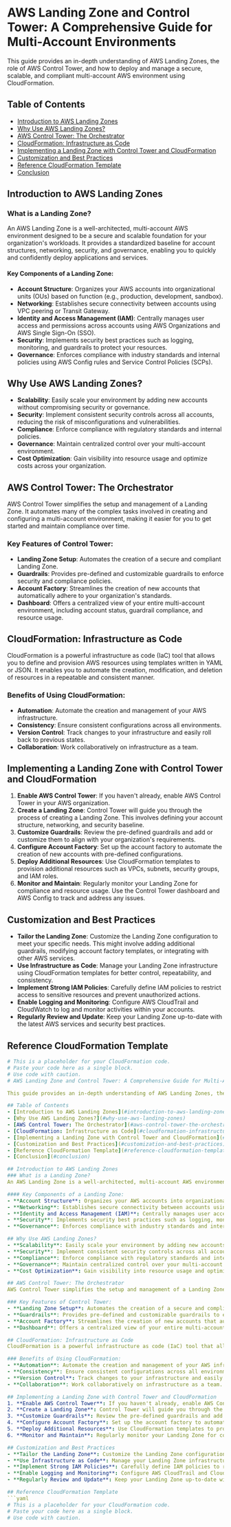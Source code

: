 # AWS Landing Zone and Control Tower: A Comprehensive Guide for Multi-Account Environments

This guide provides an in-depth understanding of AWS Landing Zones, the role of AWS Control Tower, and how to deploy and manage a secure, scalable, and compliant multi-account AWS environment using CloudFormation.

## Table of Contents
- [Introduction to AWS Landing Zones](#introduction-to-aws-landing-zones)
- [Why Use AWS Landing Zones?](#why-use-aws-landing-zones)
- [AWS Control Tower: The Orchestrator](#aws-control-tower-the-orchestrator)
- [CloudFormation: Infrastructure as Code](#cloudformation-infrastructure-as-code)
- [Implementing a Landing Zone with Control Tower and CloudFormation](#implementing-a-landing-zone-with-control-tower-and-cloudformation)
- [Customization and Best Practices](#customization-and-best-practices)
- [Reference CloudFormation Template](#reference-cloudformation-template)
- [Conclusion](#conclusion)

## Introduction to AWS Landing Zones
### What is a Landing Zone?
An AWS Landing Zone is a well-architected, multi-account AWS environment designed to be a secure and scalable foundation for your organization's workloads. It provides a standardized baseline for account structures, networking, security, and governance, enabling you to quickly and confidently deploy applications and services.

#### Key Components of a Landing Zone:
- **Account Structure**: Organizes your AWS accounts into organizational units (OUs) based on function (e.g., production, development, sandbox).
- **Networking**: Establishes secure connectivity between accounts using VPC peering or Transit Gateway.
- **Identity and Access Management (IAM)**: Centrally manages user access and permissions across accounts using AWS Organizations and AWS Single Sign-On (SSO).
- **Security**: Implements security best practices such as logging, monitoring, and guardrails to protect your resources.
- **Governance**: Enforces compliance with industry standards and internal policies using AWS Config rules and Service Control Policies (SCPs).

## Why Use AWS Landing Zones?
- **Scalability**: Easily scale your environment by adding new accounts without compromising security or governance.
- **Security**: Implement consistent security controls across all accounts, reducing the risk of misconfigurations and vulnerabilities.
- **Compliance**: Enforce compliance with regulatory standards and internal policies.
- **Governance**: Maintain centralized control over your multi-account environment.
- **Cost Optimization**: Gain visibility into resource usage and optimize costs across your organization.

## AWS Control Tower: The Orchestrator
AWS Control Tower simplifies the setup and management of a Landing Zone. It automates many of the complex tasks involved in creating and configuring a multi-account environment, making it easier for you to get started and maintain compliance over time.

### Key Features of Control Tower:
- **Landing Zone Setup**: Automates the creation of a secure and compliant Landing Zone.
- **Guardrails**: Provides pre-defined and customizable guardrails to enforce security and compliance policies.
- **Account Factory**: Streamlines the creation of new accounts that automatically adhere to your organization's standards.
- **Dashboard**: Offers a centralized view of your entire multi-account environment, including account status, guardrail compliance, and resource usage.

## CloudFormation: Infrastructure as Code
CloudFormation is a powerful infrastructure as code (IaC) tool that allows you to define and provision AWS resources using templates written in YAML or JSON. It enables you to automate the creation, modification, and deletion of resources in a repeatable and consistent manner.

### Benefits of Using CloudFormation:
- **Automation**: Automate the creation and management of your AWS infrastructure.
- **Consistency**: Ensure consistent configurations across all environments.
- **Version Control**: Track changes to your infrastructure and easily roll back to previous states.
- **Collaboration**: Work collaboratively on infrastructure as a team.

## Implementing a Landing Zone with Control Tower and CloudFormation
1. **Enable AWS Control Tower**: If you haven't already, enable AWS Control Tower in your AWS organization.
2. **Create a Landing Zone**: Control Tower will guide you through the process of creating a Landing Zone. This involves defining your account structure, networking, and security baseline.
3. **Customize Guardrails**: Review the pre-defined guardrails and add or customize them to align with your organization's requirements.
4. **Configure Account Factory**: Set up the account factory to automate the creation of new accounts with pre-defined configurations.
5. **Deploy Additional Resources**: Use CloudFormation templates to provision additional resources such as VPCs, subnets, security groups, and IAM roles.
6. **Monitor and Maintain**: Regularly monitor your Landing Zone for compliance and resource usage. Use the Control Tower dashboard and AWS Config to track and address any issues.

## Customization and Best Practices
- **Tailor the Landing Zone**: Customize the Landing Zone configuration to meet your specific needs. This might involve adding additional guardrails, modifying account factory templates, or integrating with other AWS services.
- **Use Infrastructure as Code**: Manage your Landing Zone infrastructure using CloudFormation templates for better control, repeatability, and consistency.
- **Implement Strong IAM Policies**: Carefully define IAM policies to restrict access to sensitive resources and prevent unauthorized actions.
- **Enable Logging and Monitoring**: Configure AWS CloudTrail and CloudWatch to log and monitor activities within your accounts.
- **Regularly Review and Update**: Keep your Landing Zone up-to-date with the latest AWS services and security best practices.

## Reference CloudFormation Template
```yaml
# This is a placeholder for your CloudFormation code.
# Paste your code here as a single block.
# Use code with caution.
# AWS Landing Zone and Control Tower: A Comprehensive Guide for Multi-Account Environments

This guide provides an in-depth understanding of AWS Landing Zones, the role of AWS Control Tower, and how to deploy and manage a secure, scalable, and compliant multi-account AWS environment using CloudFormation.

## Table of Contents
- [Introduction to AWS Landing Zones](#introduction-to-aws-landing-zones)
- [Why Use AWS Landing Zones?](#why-use-aws-landing-zones)
- [AWS Control Tower: The Orchestrator](#aws-control-tower-the-orchestrator)
- [CloudFormation: Infrastructure as Code](#cloudformation-infrastructure-as-code)
- [Implementing a Landing Zone with Control Tower and CloudFormation](#implementing-a-landing-zone-with-control-tower-and-cloudformation)
- [Customization and Best Practices](#customization-and-best-practices)
- [Reference CloudFormation Template](#reference-cloudformation-template)
- [Conclusion](#conclusion)

## Introduction to AWS Landing Zones
### What is a Landing Zone?
An AWS Landing Zone is a well-architected, multi-account AWS environment designed to be a secure and scalable foundation for your organization's workloads. It provides a standardized baseline for account structures, networking, security, and governance, enabling you to quickly and confidently deploy applications and services.

#### Key Components of a Landing Zone:
- **Account Structure**: Organizes your AWS accounts into organizational units (OUs) based on function (e.g., production, development, sandbox).
- **Networking**: Establishes secure connectivity between accounts using VPC peering or Transit Gateway.
- **Identity and Access Management (IAM)**: Centrally manages user access and permissions across accounts using AWS Organizations and AWS Single Sign-On (SSO).
- **Security**: Implements security best practices such as logging, monitoring, and guardrails to protect your resources.
- **Governance**: Enforces compliance with industry standards and internal policies using AWS Config rules and Service Control Policies (SCPs).

## Why Use AWS Landing Zones?
- **Scalability**: Easily scale your environment by adding new accounts without compromising security or governance.
- **Security**: Implement consistent security controls across all accounts, reducing the risk of misconfigurations and vulnerabilities.
- **Compliance**: Enforce compliance with regulatory standards and internal policies.
- **Governance**: Maintain centralized control over your multi-account environment.
- **Cost Optimization**: Gain visibility into resource usage and optimize costs across your organization.

## AWS Control Tower: The Orchestrator
AWS Control Tower simplifies the setup and management of a Landing Zone. It automates many of the complex tasks involved in creating and configuring a multi-account environment, making it easier for you to get started and maintain compliance over time.

### Key Features of Control Tower:
- **Landing Zone Setup**: Automates the creation of a secure and compliant Landing Zone.
- **Guardrails**: Provides pre-defined and customizable guardrails to enforce security and compliance policies.
- **Account Factory**: Streamlines the creation of new accounts that automatically adhere to your organization's standards.
- **Dashboard**: Offers a centralized view of your entire multi-account environment, including account status, guardrail compliance, and resource usage.

## CloudFormation: Infrastructure as Code
CloudFormation is a powerful infrastructure as code (IaC) tool that allows you to define and provision AWS resources using templates written in YAML or JSON. It enables you to automate the creation, modification, and deletion of resources in a repeatable and consistent manner.

### Benefits of Using CloudFormation:
- **Automation**: Automate the creation and management of your AWS infrastructure.
- **Consistency**: Ensure consistent configurations across all environments.
- **Version Control**: Track changes to your infrastructure and easily roll back to previous states.
- **Collaboration**: Work collaboratively on infrastructure as a team.

## Implementing a Landing Zone with Control Tower and CloudFormation
1. **Enable AWS Control Tower**: If you haven't already, enable AWS Control Tower in your AWS organization.
2. **Create a Landing Zone**: Control Tower will guide you through the process of creating a Landing Zone. This involves defining your account structure, networking, and security baseline.
3. **Customize Guardrails**: Review the pre-defined guardrails and add or customize them to align with your organization's requirements.
4. **Configure Account Factory**: Set up the account factory to automate the creation of new accounts with pre-defined configurations.
5. **Deploy Additional Resources**: Use CloudFormation templates to provision additional resources such as VPCs, subnets, security groups, and IAM roles.
6. **Monitor and Maintain**: Regularly monitor your Landing Zone for compliance and resource usage. Use the Control Tower dashboard and AWS Config to track and address any issues.

## Customization and Best Practices
- **Tailor the Landing Zone**: Customize the Landing Zone configuration to meet your specific needs. This might involve adding additional guardrails, modifying account factory templates, or integrating with other AWS services.
- **Use Infrastructure as Code**: Manage your Landing Zone infrastructure using CloudFormation templates for better control, repeatability, and consistency.
- **Implement Strong IAM Policies**: Carefully define IAM policies to restrict access to sensitive resources and prevent unauthorized actions.
- **Enable Logging and Monitoring**: Configure AWS CloudTrail and CloudWatch to log and monitor activities within your accounts.
- **Regularly Review and Update**: Keep your Landing Zone up-to-date with the latest AWS services and security best practices.

## Reference CloudFormation Template
```yaml
# This is a placeholder for your CloudFormation code.
# Paste your code here as a single block.
# Use code with caution.

